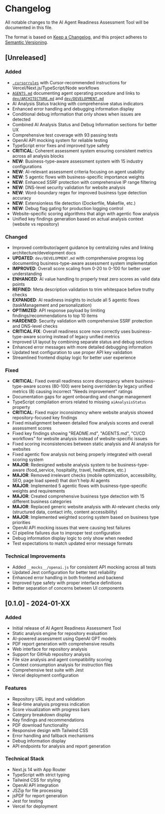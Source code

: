 # Changelog

All notable changes to the AI Agent Readiness Assessment Tool will be documented in this file.

The format is based on [Keep a Changelog](https://keepachangelog.com/en/1.0.0/),
and this project adheres to [Semantic Versioning](https://semver.org/spec/v2.0.0.html).

## [Unreleased]

### Added
- [`.cursorrules`](.cursorrules) with Cursor-recommended instructions for Vercel/Next.js/TypeScript/Node workflows
- [`AGENTS.md`](AGENTS.md) documenting agent operating procedure and links to [`dev/ARCHITECTURE.md`](dev/ARCHITECTURE.md) and [`dev/DEVELOPMENT.md`](dev/DEVELOPMENT.md)
- AI Analysis Status tracking with comprehensive status indicators
- Enhanced error handling and debugging information display
- Conditional debug information that only shows when issues are detected
- Combined AI Analysis Status and Debug Information sections for better UX
- Comprehensive test coverage with 93 passing tests
- OpenAI API mocking system for reliable testing
- TypeScript error fixes and improved type safety
- **CRITICAL**: Coherent assessment system ensuring consistent metrics across all analysis blocks
- **NEW**: Business-type-aware assessment system with 15 industry configurations
- **NEW**: AI-relevant assessment criteria focusing on agent usability
- **NEW**: 5 agentic flows with business-specific importance weights
- **NEW**: Enhanced SSRF protection with comprehensive IP range filtering
- **NEW**: DNS-level security validation for website analysis
- **NEW**: Word-boundary regex for improved business type detection accuracy
- **NEW**: Extensionless file detection (Dockerfile, Makefile, etc.)
- **NEW**: Debug flag gating for production logging control
- Website-specific scoring algorithms that align with agentic flow analysis
- Unified key findings generation based on actual analysis context (website vs repository)

### Changed
- Improved contributor/agent guidance by centralizing rules and linking architecture/development docs
- **UPDATED**: `dev/DEVELOPMENT.md` with comprehensive progress log documenting business-type-aware assessment system implementation
- **IMPROVED**: Overall score scaling from 0-20 to 0-100 for better user understanding
- **ENHANCED**: AI value handling to properly treat zero scores as valid data points
- **REFINED**: Meta description validation to trim whitespace before truthy checks
- **EXPANDED**: AI readiness insights to include all 5 agentic flows (taskManagement and personalization)
- **OPTIMIZED**: API response payload by limiting findings/recommendations to top 10 items
- **HARDENED**: Security validation with comprehensive SSRF protection and DNS-level checks
- **CRITICAL FIX**: Overall readiness score now correctly uses business-type-aware scoring instead of legacy unified metrics
- Improved UI layout by combining separate status and debug sections
- Enhanced error messages with more detailed debugging information
- Updated test configuration to use proper API key validation
- Streamlined frontend display logic for better user experience

### Fixed
- **CRITICAL**: Fixed overall readiness score discrepancy where business-type-aware scores (80-100) were being overridden by legacy unified metrics (8) causing incorrect "Needs improvement" ratings
- Documentation gaps for agent onboarding and change management
- TypeScript compilation errors related to missing `aiAnalysisStatus` property
- **CRITICAL**: Fixed major inconsistency where website analysis showed repository-focused key findings
- Fixed misalignment between detailed flow analysis scores and overall assessment scores
- Fixed key findings showing "README.md", "AGENTS.md", "CI/CD workflows" for website analysis instead of website-specific issues
- Fixed scoring inconsistencies between static analysis and AI analysis for websites
- Fixed agentic flow analysis not being properly integrated with overall scoring system
- **MAJOR**: Redesigned website analysis system to be business-type-aware (food_service, hospitality, travel, healthcare, etc.)
- **MAJOR**: Removed irrelevant checks (mobile optimization, accessibility, SEO, page load speed) that don't help AI agents
- **MAJOR**: Implemented 5 agentic flows with business-type-specific weights and requirements
- **MAJOR**: Created comprehensive business type detection with 15 different business categories
- **MAJOR**: Replaced generic website analysis with AI-relevant checks only (structured data, contact info, content accessibility)
- **MAJOR**: Implemented weighted scoring system based on business type priorities
- OpenAI API mocking issues that were causing test failures
- CI pipeline failures due to improper test configuration
- Debug information display logic to only show when needed
- Test expectations to match updated error message formats

### Technical Improvements
- Added `__mocks__/openai.js` for consistent API mocking across all tests
- Updated Jest configuration for better test reliability
- Enhanced error handling in both frontend and backend
- Improved type safety with proper interface definitions
- Better separation of concerns between UI components

## [0.1.0] - 2024-01-XX

### Added
- Initial release of AI Agent Readiness Assessment Tool
- Static analysis engine for repository evaluation
- AI-powered assessment using OpenAI GPT models
- PDF report generation with comprehensive results
- Web interface for repository analysis
- Support for GitHub repository analysis
- File size analysis and agent compatibility scoring
- Context consumption analysis for instruction files
- Comprehensive test suite with Jest
- Vercel deployment configuration

### Features
- Repository URL input and validation
- Real-time analysis progress indication
- Score visualization with progress bars
- Category breakdown display
- Key findings and recommendations
- PDF download functionality
- Responsive design with Tailwind CSS
- Error handling and fallback mechanisms
- Debug information display
- API endpoints for analysis and report generation

### Technical Stack
- Next.js 14 with App Router
- TypeScript with strict typing
- Tailwind CSS for styling
- OpenAI API integration
- JSZip for file processing
- jsPDF for report generation
- Jest for testing
- Vercel for deployment